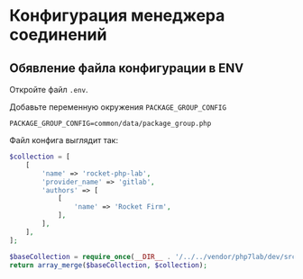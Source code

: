 # Конфигурация менеджера соединений

## Обявление файла конфигурации в ENV

Откройте файл `.env`.

Добавьте переменную окружения `PACKAGE_GROUP_CONFIG`

```
PACKAGE_GROUP_CONFIG=common/data/package_group.php
```

Файл конфига выглядит так:

```php
$collection = [
    [
        'name' => 'rocket-php-lab',
        'provider_name' => 'gitlab',
        'authors' => [
            [
                'name' => 'Rocket Firm',
            ],
        ],
    ],
];

$baseCollection = require_once(__DIR__ . '/../../vendor/php7lab/dev/src/Package/Domain/Data/package_group.php');
return array_merge($baseCollection, $collection);
```
